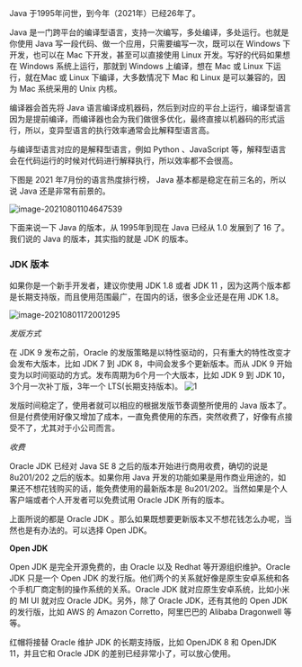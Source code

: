 Java 于1995年问世，到今年（2021年）已经26年了。

Java 是一门跨平台的编译型语言，支持一次编写，多处编译，多处运行。也就是你使用 Java 写一段代码、做一个应用，只需要编写一次，既可以在 Windows 下开发，也可以在 Mac 下开发，甚至可以直接使用 Linux 开发。写好的代码如果想在 Windows 系统上运行，那就到 Windows 上编译，想在 Mac 或 Linux 下运行，就在Mac 或 Linux 下编译，大多数情况下 Mac 和 Linux 是可以兼容的，因为 Mac 系统采用的 Unix 内核。

编译器会首先将 Java 语言编译成机器码，然后到对应的平台上运行，编译型语言因为是提前编译，而编译器也会为我们做很多优化，最终直接以机器码的形式运行，所以，变异型语言的执行效率通常会比解释型语言高。

与编译型语言对应的是解释型语言，例如 Python 、JavaScript 等，解释型语言会在代码运行的时候对代码进行解释执行，所以效率都不会很高。

下图是 2021 年7月份的语言热度排行榜， Java 基本都是稳定在前三名的，所以说 Java 还是非常有前景的。

![image-20210801104647539](https://hexo.moonkite.cn/blog/image-20210801104647539.png)

下面来说一下 Java 的版本，从 1995年到现在 Java 已经从 1.0 发展到了 16 了。我们说的 Java 的版本，其实指的就是 JDK 的版本。

### JDK 版本

如果你是一个新手开发者，建议你使用 JDK 1.8 或者 JDK 11 ，因为这两个版本都是长期支持版，而且使用范围最广，在国内的话，很多企业还是在用 JDK 1.8。

![image-20210801172001295](https://hexo.moonkite.cn/blog/image-20210801172001295.png)



*发版方式*

在 JDK 9 发布之前，Oracle 的发版策略是以特性驱动的，只有重大的特性改变才会发布大版本，比如 JDK 7 到 JDK 8，中间会发多个更新版本。而从 JDK 9 开始变为以时间驱动的方式。发布周期为6个月一个大版本，比如 JDK 9 到 JDK 10，3个月一次补丁版，3年一个 LTS(长期支持版本)。
![1](https://hexo.moonkite.cn/blog/2.png)

发版时间稳定了，使用者就可以相应的根据发版节奏调整所使用的 Java 版本了。但是付费使用好像又增加了成本，一直免费使用的东西，突然收费了，好像有点接受不了，尤其对于小公司而言。

*收费*

Oracle JDK 已经对 Java SE 8 之后的版本开始进行商用收费，确切的说是 8u201/202 之后的版本。如果你用 Java 开发的功能如果是用作商业用途的，如果还不想花钱购买的话，能免费使用的最新版本是 8u201/202。当然如果是个人客户端或者个人开发者可以免费试用 Oracle JDK 所有的版本。

上面所说的都是 Oracle JDK 。那么如果既想要更新版本又不想花钱怎么办呢，当然也是有办法的。可以选择 Open JDK。

**Open JDK**

Open JDK 是完全开源免费的，由 Oracle 以及 Redhat 等开源组织维护。Oracle JDK 只是一个 Open JDK 的发行版。他们两个的关系就好像是原生安卓系统和各个手机厂商定制的操作系统的关系。Oracle JDK 就对应原生安卓系统，比如小米的 MI UI 就对应 Oracle JDK。另外，除了 Oracle JDK，还有其他的 Open JDK 的发行版，比如 AWS 的 Amazon Corretto，阿里巴巴的 Alibaba Dragonwell 等等。

红帽将接替 Oracle 维护 JDK 的长期支持版，比如  OpenJDK 8 和  OpenJDK 11，并且它和 Oracle JDK 的差别已经非常小了，可以放心使用。

